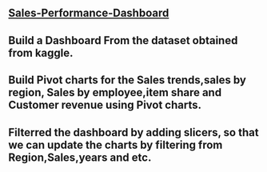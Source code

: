 ## [Sales-Performance-Dashboard](https://github.com/Ankita-Gupta10/Sales-Performance-Dashboard)
## Build a Dashboard From the dataset obtained from kaggle.
## Build Pivot charts for the Sales trends,sales by region, Sales by employee,item share and Customer revenue using Pivot charts.
## Filterred the dashboard by adding slicers, so that we can update the charts by filtering from Region,Sales,years and etc.


